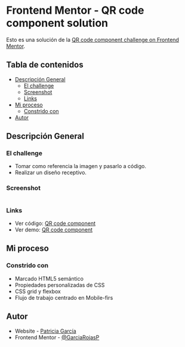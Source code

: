 # Frontend Mentor - QR code component solution

Esto es una solución de la [QR code component challenge on Frontend Mentor](https://www.frontendmentor.io/challenges/qr-code-component-iux_sIO_H).

## Tabla de contenidos

- [Descripción General](#descripción-general)
  - [El challenge](#el-challenge)
  - [Screenshot](#screenshot)
  - [Links](#links)
- [Mi proceso](#my-proceso)
  - [Constrido con](#constrido-con)
- [Autor](#autor)

## Descripción General

### El challenge

- Tomar como referencia la imagen y pasarlo a código.
- Realizar un diseño receptivo.

### Screenshot

![]()

### Links

- Ver código: [QR code component]()
- Ver demo: [QR code component]()

## Mi proceso

### Constrido con

- Marcado HTML5 semántico
- Propiedades personalizadas de CSS
- CSS grid y flexbox
- Flujo de trabajo centrado en Mobile-firs

## Autor

- Website - [Patricia García](https://patricia-garcia.vercel.app/)
- Frontend Mentor - [@GarciaRojasP](https://www.frontendmentor.io/profile/GarciaRojasP)


